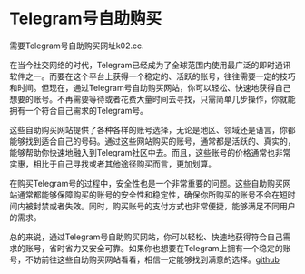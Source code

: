# Telegram号自助购买

需要Telegram号自助购买网址k02.cc.

在当今社交网络的时代，Telegram已经成为了全球范围内使用最广泛的即时通讯软件之一。而要在这个平台上获得一个稳定的、活跃的账号，往往需要一定的技巧和时间。但现在，通过Telegram号自助购买网站，你可以轻松、快速地获得自己想要的账号。不再需要等待或者花费大量时间去寻找，只需简单几步操作，你就能拥有一个符合自己需求的Telegram号。

这些自助购买网站提供了各种各样的账号选择，无论是地区、领域还是语言，你都能够找到适合自己的号码。通过这些网站购买的账号，通常都是活跃的、真实的，能够帮助你快速地融入到Telegram社区中去。而且，这些账号的价格通常也非常实惠，相比于自己寻找或者其他途径购买而言，更加划算。

在购买Telegram号的过程中，安全性也是一个非常重要的问题。这些自助购买网站通常都能够保障购买的账号的安全性和稳定性，确保你所购买的账号不会在短时间内被封禁或者失效。同时，购买账号的支付方式也非常便捷，能够满足不同用户的需求。

总的来说，通过Telegram号自助购买网站，你可以轻松、快速地获得符合自己需求的账号，省时省力又安全可靠。如果你也想要在Telegram上拥有一个稳定的账号，不妨前往这些自助购买网站看看，相信一定能够找到满意的选择。[github](https://github.com)